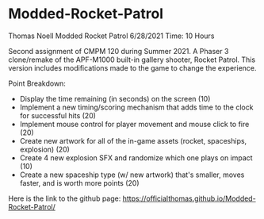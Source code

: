 # Modded-Rocket-Patrol
Thomas Noell
Modded Rocket Patrol
6/28/2021
Time: 10 Hours

Second assignment of CMPM 120 during Summer 2021. A Phaser 3 clone/remake of the APF-M1000 built-in gallery shooter, Rocket Patrol. This version includes modifications made to the game to change the experience.

Point Breakdown:
- Display the time remaining (in seconds) on the screen (10)
- Implement a new timing/scoring mechanism that adds time to the clock for successful hits (20)
- Implement mouse control for player movement and mouse click to fire (20)
- Create new artwork for all of the in-game assets (rocket, spaceships, explosion) (20) 
- Create 4 new explosion SFX and randomize which one plays on impact (10)
- Create a new spaceship type (w/ new artwork) that's smaller, moves faster, and is worth more points (20)

Here is the link to the github page:
https://officialthomas.github.io/Modded-Rocket-Patrol/